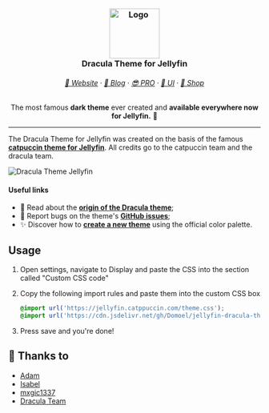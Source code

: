<h3 align="center">
	<img src="https://draculatheme.com/images/hero/dracula-icon.svg" width="100" alt="Logo"/>
    <br/>
	Dracula Theme for Jellyfin
</h3>
<h6 align="center">
  <a href="https://draculatheme.com">🏰 Website</a>
  ·
  <a href="https://draculatheme.com/blog">📰 Blog</a>
  ·
  <a href="https://draculatheme.com/pro">😎 PRO</a>
  ·
  <a href="https://ui.draculatheme.com">🧱 UI</a>
  ·
  <a href="https://draculatheme.com/shop">👕 Shop</a>
</h6>
<p align="center">
  The most famous <b>dark theme</b> ever created and <b>available everywhere now for Jellyfin.</b> 🦇
</p>
<hr/>

The Dracula Theme for Jellyfin was created on the basis of the famous [**catpuccin theme for Jellyfin**](https://github.com/catppuccin/jellyfin). All credits go to the catpuccin team and the dracula team.

<p align="center">
    
![Dracula Theme Jellyfin](https://github.com/user-attachments/assets/5c08c7c1-7b86-4612-a5c2-d2c048e1dbb8)

</p>

#### Useful links

- 🌃 Read about the [**origin of the Dracula theme**](https://draculatheme.com/about);
- 🐛 Report bugs on the theme's [**GitHub issues**](https://github.com/dracula);
- ✨ Discover how to [**create a new theme**](https://draculatheme.com/contribute) using the official color palette.

## Usage

1. Open settings, navigate to Display and paste the CSS into the section called "Custom CSS code"
2. Copy the following import rules and paste them into the custom CSS box

    ```css
    @import url('https://jellyfin.catppuccin.com/theme.css');
    @import url('https://cdn.jsdelivr.net/gh/Domoel/jellyfin-dracula-theme/themes/dracula.css');
    ```
4. Press save and you're done!

## 💝 Thanks to

- [Adam](https://github.com/adamperkowski)
- [Isabel](https://github.com/isabelroses)
- [mxgic1337](https://github.com/mxgic1337)
- [Dracula Team](https://github.com/dracula)
